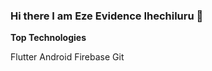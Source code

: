 ### Hi there I am Eze Evidence Ihechiluru 👋

<!--

Here are some ideas to get you started:
- 🔭 I’m currently working on Mobile Applications Development(Flutter)
- 🌱 I’m currently learning Data Structures And Algorithms
- 👯 I’m looking to collaborate on Anything Mobile
- 📫 How to reach me: eze.pleasant234@gmail.com
- 😄 Pronouns: He/Him

-->

**Top Technologies**

Flutter
Android
Firebase
Git
